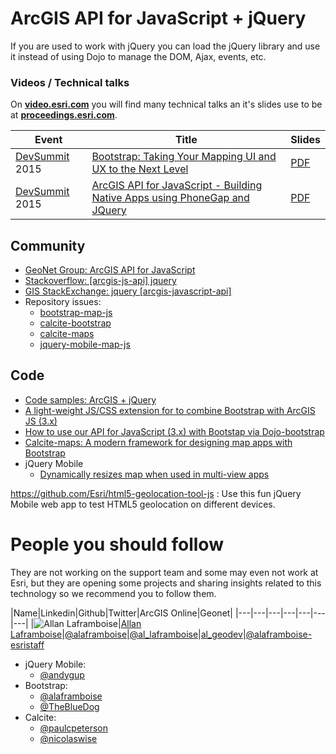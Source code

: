 # ArcGIS API for JavaScript + jQuery
If you are used to work with jQuery you can load the jQuery library and use it
instead of using Dojo to manage the DOM, Ajax, events, etc.

### Videos / Technical talks
On [**video.esri.com**](http://video.esri.com/search/web-appbuilder) you will find many technical talks an it's slides use to be at [**proceedings.esri.com**](https://www.google.es/webhp?sourceid=chrome-instant&ion=1&espv=2&ie=UTF-8#q=site%3Aproceedings.esri.com%20appbuilder).

|Event|Title|Slides|
|---|---|---|
|[DevSummit](http://www.esri.com/events/devsummit) 2015|[Bootstrap: Taking Your Mapping UI and UX to the Next Level](http://video.esri.com/watch/4369/bootstrap-taking-your-mapping-ui-and-ux-to-the-next-level)|[PDF](http://proceedings.esri.com/library/userconf/devsummit15/papers/dev_int_154.pdf)|
|[DevSummit](http://www.esri.com/events/devsummit) 2015|[ArcGIS API for JavaScript - Building Native Apps using PhoneGap and JQuery](http://www.esri.com/videos/watch?videoid=4293&channelid=LegacyVideo&isLegacy=true&title=arcgis-api-for-javascript---building-native-apps-using-phonegap-and-jquery)| [PDF](http://proceedings.esri.com/library/userconf/devsummit15/papers/dev_int_170.pdf)

## Community
* [GeoNet Group: ArcGIS API for JavaScript](https://geonet.esri.com/community/developers/web-developers/arcgis-api-for-javascript)
* [Stackoverflow: [arcgis-js-api] jquery](http://stackoverflow.com/search?q=%5Barcgis-js-api%5D+jquery)
* [GIS StackExchange: jquery [arcgis-javascript-api] ](http://gis.stackexchange.com/search?tab=newest&q=jquery%20%5barcgis-javascript-api%5d)
* Repository issues:
  * [bootstrap-map-js](https://github.com/Esri/bootstrap-map-js/issues)
  * [calcite-bootstrap](https://github.com/Esri/calcite-bootstrap/issues)
  * [calcite-maps](https://github.com/Esri/calcite-maps/issues)
  * [jquery-mobile-map-js](https://github.com/Esri/jquery-mobile-map-js/issues)

## Code
* [Code samples: ArcGIS + jQuery](https://esri-es.github.io/arcgis-web-samples/jquery/)
* [A light-weight JS/CSS extension for to combine Bootstrap with ArcGIS JS (3.x) ](https://github.com/Esri/bootstrap-map-js)
* [How to use our API for JavaScript (3.x) with Bootstap via Dojo-bootstrap](https://github.com/Esri/dojo-bootstrap-map-js)
* [Calcite-maps: A modern framework for designing map apps with Bootstrap](https://github.com/Esri/calcite-maps)
* jQuery Mobile
  * [Dynamically resizes map when used in multi-view apps](https://github.com/Esri/jquery-mobile-map-js)

https://github.com/Esri/html5-geolocation-tool-js : Use this fun jQuery Mobile web app to test HTML5 geolocation on different devices.


# People you should follow
They are not working on the support team and some may even not work at Esri,
but they are opening some projects and sharing insights related to this
technology so we recommend you to follow them.

|Name|Linkedin|Github|Twitter|ArcGIS Online|Geonet|
|---|---|---|---|---|---|---|
|![Allan Laframboise](https://avatars2.githubusercontent.com/u/2539681?v=3&s=50)|[Allan Laframboise](https://www.linkedin.com/in/allan-laframboise-33745b8)|[@alaframboise](https://github.com/alaframboise)|[@al_laframboise](https://twitter.com/al_laframboise?lang=en)|[al_geodev](http://www.arcgis.com/home/search.html?q=owner:al_geodev)|[@alaframboise-esristaff](https://geonet.esri.com/people/alaframboise-esristaff)

* jQuery Mobile:
  * [@andygup](https://github.com/andygup)
* Bootstrap:
  * [@alaframboise](https://github.com/alaframboise)  
  * [@TheBlueDog](https://github.com/TheBlueDog)
* Calcite:
  * [@paulcpeterson](https://github.com/paulcpeterson)
  * [@nicolaswise](https://github.com/nicolaswise)
